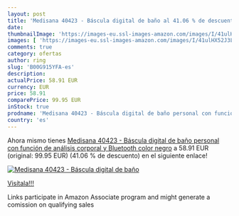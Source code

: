 ```yaml
---
layout: post
title: 'Medisana 40423 - Báscula digital de baño al 41.06 % de descuento'
date: 
thumbnailImage: 'https://images-eu.ssl-images-amazon.com/images/I/41ulHX52J3L._SL200_.jpg'
images: [ 'https://images-eu.ssl-images-amazon.com/images/I/41ulHX52J3L._SL200_.jpg' ]
comments: true
category: ofertas
author: ring
slug: 'B00G915YFA-es'
description:
actualPrice: 58.91 EUR
currency: EUR
price: 58.91
comparePrice: 99.95 EUR
inStock: true
prodname: 'Medisana 40423 - Báscula digital de baño personal con función de análisis corporal y Bluetooth  color negro'
country: 'es'
---
```


Ahora mismo tienes [Medisana 40423 - Báscula digital de baño personal con función de análisis corporal y Bluetooth  color negro](https://www.amazon.es/dp/B00G915YFA/?tag=tolees-21) a 58.91 EUR (original: 99.95 EUR) (41.06 %  de descuento) en el siguiente enlace!

[![Medisana 40423 - Báscula digital de baño](https://images-eu.ssl-images-amazon.com/images/I/41ulHX52J3L._SL200_.jpg)](https://www.amazon.es/dp/B00G915YFA/?tag=tolees-21)

[Visítala!!!](https://www.amazon.es/dp/B00G915YFA/?tag=tolees-21)

Links participate in Amazon Associate program and might generate a comission on qualifying sales
